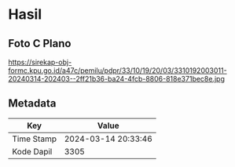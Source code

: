 # Hasil

## Foto C Plano

https://sirekap-obj-formc.kpu.go.id/a47c/pemilu/pdpr/33/10/19/20/03/3310192003011-20240314-202403--2ff21b36-ba24-4fcb-8806-818e371bec8e.jpg


## Metadata

| Key        | Value               |
| ---------- | ------------------- |
| Time Stamp | 2024-03-14 20:33:46 |
| Kode Dapil | 3305                |




